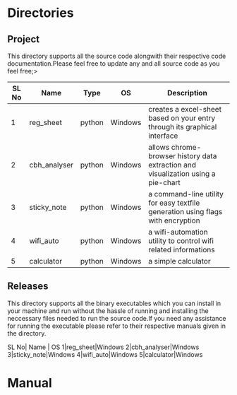 # Directories

## Project
This directory supports all the source code alongwith their respective code documentation.Please feel free to update any and all source code as you feel free;>

SL No| Name | Type | OS | Description
-----|------|------|----|-------------
1|reg_sheet|python|Windows|creates a excel-sheet based on your entry through its graphical interface
2|cbh_analyser|python|Windows|allows chrome-browser history data extraction and visualization using a pie-chart
3|sticky_note|python|Windows|a command-line utility for easy textfile generation using flags with encryption
4|wifi_auto|python|Windows|a wifi-automation utility to control wifi related informations
5|calculator|python|Windows|a simple calculator
## Releases
This directory supports all the binary executables which you can install in your machine and run without the hassle of running and installing the neccessary files needed to run the source code.If you need any assistance for running the executable please refer to their respective manuals given in the directory.

SL No| Name | OS
1|reg_sheet|Windows
2|cbh_analyser|Windows
3|sticky_note|Windows
4|wifi_auto|Windows
5|calculator|Windows

# Manual
